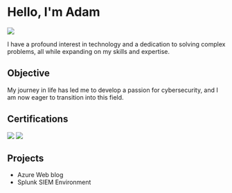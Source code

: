# Hello, I'm Adam
<a href="https://linkedin.com/in/adam-rich-7b7264127/"><img src="https://img.shields.io/badge/-LinkedIn-0072b1?&style=for-the-badge&logo=linkedin&logoColor=white" /></a>

I have a profound interest in technology and a dedication to solving complex problems, all while expanding on my skills and expertise.

## Objective

My journey in life has led me to develop a passion for cybersecurity, and I am now eager to transition into this field.

## Certifications

<div>
<a href="https://www.credly.com/earner/earned/badge/5a1e410b-e862-42cc-8ec3-4fbb8642ab49"><img src="https://img.shields.io/badge/-Security%2B-FF0000?&style=for-the-badge&logo=CompTIA&logoColor=white" /></a>
<img src="https://img.shields.io/badge/-Google%20Cyber%20Security%20Certificate-blue?&style=for-the-badge&logo=google&logoColor=white" />
</div>

## Projects
- Azure Web blog
- Splunk SIEM Environment
